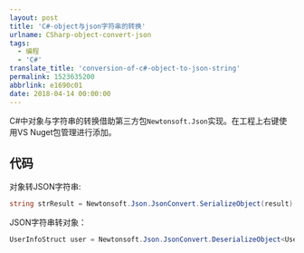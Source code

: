 ```yaml
---
layout: post
title: 'C#-object与json字符串的转换'
urlname: CSharp-object-convert-json
tags:
  - 编程
  - 'C#'
translate_title: 'conversion-of-c#-object-to-json-string'
permalink: 1523635200
abbrlink: e1690c01
date: 2018-04-14 00:00:00
---
```


C#中对象与字符串的转换借助第三方包`Newtonsoft.Json`实现。在工程上右键使用VS Nuget包管理进行添加。



<!--more-->

## 代码

对象转JSON字符串:

```c#
string strResult = Newtonsoft.Json.JsonConvert.SerializeObject(result);
```

JSON字符串转对象：

```c#
UserInfoStruct user = Newtonsoft.Json.JsonConvert.DeserializeObject<UserInfoStruct>(strData);
```

